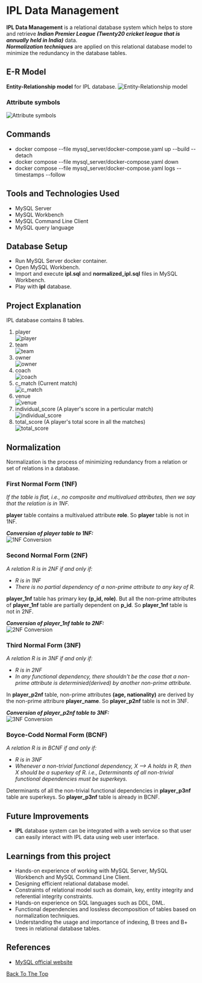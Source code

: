 # IPL Data Management

**IPL Data Management** is a relational database system which helps to store and retrieve **_Indian Premier League (Twenty20 cricket league that is annually held in India)_** data.  
**_Normalization techniques_** are applied on this relational database model to minimize the redundancy in the database tables.

## E-R Model

**Entity-Relationship model** for IPL database.
![Entity-Relationship model](./images/ipl_schema.png)

### Attribute symbols

![Attribute symbols](./images/attribute_symbols.png)

## Commands

- docker compose --file mysql_server/docker-compose.yaml up --build --detach
- docker compose --file mysql_server/docker-compose.yaml down
- docker compose --file mysql_server/docker-compose.yaml logs --timestamps --follow

## Tools and Technologies Used

- MySQL Server
- MySQL Workbench
- MySQL Command Line Client
- MySQL query language

## Database Setup

- Run MySQL Server docker container.
- Open MySQL Workbench.
- Import and execute **ipl.sql** and **normalized_ipl.sql** files in MySQL Workbench.
- Play with **ipl** database.

## Project Explanation

IPL database contains 8 tables.

<!--- Use 2 SPACEs at the end of a line for line break(\n). -->

1. player  
   ![player](./images/player_table.png)
2. team  
   ![team](./images/team_table.png)
3. owner  
   ![owner](./images/owner_table.png)
4. coach  
   ![coach](./images/coach_table.png)
5. c_match (Current match)  
   ![c_match](./images/c_match_table.png)
6. venue  
   ![venue](./images/venue_table.png)
7. individual_score (A player's score in a perticular match)  
   ![individual_score](./images/individual_score_table.png)
8. total_score (A player's total score in all the matches)  
   ![total_score](./images/total_score_table.png)

## Normalization

Normalization is the process of minimizing redundancy from a relation or set of relations in a database.

### First Normal Form (1NF)

_If the table is flat, i.e., no composite and multivalued attributes, then we say that the relation is in 1NF._

**player** table contains a multivalued attribute **role**. So **player** table is not in 1NF.

**_Conversion of player table to 1NF:_**  
![1NF Conversion](./images/1nf_conversion.png)

### Second Normal Form (2NF)

_A relation R is in 2NF if and only if:_

- _R is in 1NF_
- _There is no partial dependency of a non-prime attribute to any key of R._

**player_1nf** table has primary key **(p_id, role)**. But all the non-prime attributes of **player_1nf** table are partially dependent on **p_id**. So **player_1nf** table is not in 2NF.

**_Conversion of player_1nf table to 2NF:_**  
![2NF Conversion](./images/2nf_conversion.png)

### Third Normal Form (3NF)

_A relation R is in 3NF if and only if:_

- _R is in 2NF_
- _In any functional dependency, there shouldn't be the case that a non-prime attribute is determinied(derived) by another non-prime attribute._

In **player_p2nf** table, non-prime attributes **(age, nationality)** are derived by the non-prime attribure **player_name**. So **player_p2nf** table is not in 3NF.

**_Conversion of player_p2nf table to 3NF:_**  
![3NF Conversion](./images/3nf_conversion.png)

### Boyce-Codd Normal Form (BCNF)

_A relation R is in BCNF if and only if:_

- _R is in 3NF_
- _Whenever a non-trivial functional dependency, X --> A holds in R, then X should be a superkey of R. i.e., Determinants of all non-trivial functional dependencies must be superkeys._

Determinants of all the non-trivial functional dependencies in **player_p3nf** table are superkeys. So **player_p3nf** table is already in BCNF.

## Future Improvements

- **IPL** database system can be integrated with a web service so that user can easily interact with IPL data using web user interface.

## Learnings from this project

- Hands-on experience of working with MySQL Server, MySQL Workbench and MySQL Command Line Client.
- Designing efficient relational database model.
- Constraints of relational model such as domain, key, entity integrity and referential integrity constraints.
- Hands-on experience on SQL languages such as DDL, DML.
- Functional dependencies and lossless decomposition of tables based on normalization techniques.
- Understanding the usage and importance of indexing, B trees and B+ trees in relational database tables.

## References

- [MySQL official website](https://www.mysql.com/)

[Back To The Top](#ipl-data-management)
